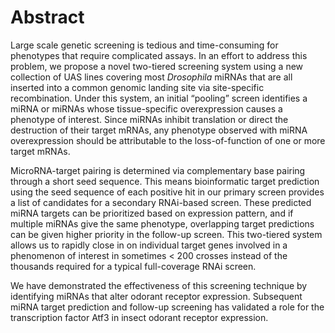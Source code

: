 # Abstract

Large scale genetic screening is tedious and time-consuming for phenotypes that require complicated assays. In an effort to address this problem, we propose a novel two-tiered screening system using a new collection of UAS lines covering most *Drosophila* miRNAs that are all inserted into a common genomic landing site via site-specific recombination. Under this system, an initial “pooling” screen identifies a miRNA or miRNAs whose tissue-specific overexpression causes a phenotype of interest. Since miRNAs inhibit translation or direct the destruction of their target mRNAs, any phenotype observed with miRNA overexpression should be attributable to the loss-of-function of one or more target mRNAs.

MicroRNA-target pairing is determined via complementary base pairing through a short seed sequence. This means bioinformatic target prediction using the seed sequence of each positive hit in our primary screen provides a list of candidates for a secondary RNAi-based screen. These predicted miRNA targets can be prioritized based on expression pattern, and if multiple miRNAs give the same phenotype, overlapping target predictions can be given higher priority in the follow-up screen. This two-tiered system allows us to rapidly close in on individual target genes involved in a phenomenon of interest in sometimes < 200 crosses instead of the thousands required for a typical full-coverage RNAi screen.

We have demonstrated the effectiveness of this screening technique by identifying miRNAs that alter odorant receptor expression. Subsequent miRNA target prediction and follow-up screening has validated a role for the transcription factor Atf3 in insect odorant receptor expression.